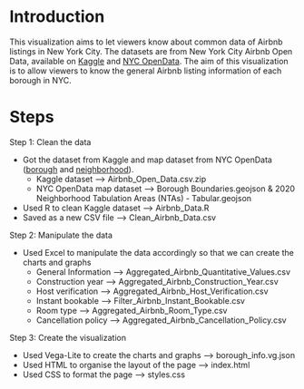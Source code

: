 # Introduction
This visualization aims to let viewers know about common data of Airbnb listings in New York City. The datasets are from New York City Airbnb Open Data, available on [Kaggle](https://www.kaggle.com/datasets/dgomonov/new-york-city-airbnb-open-data) and [NYC OpenData](https://opendata.cityofnewyork.us/). The aim of this visualization is to allow viewers to know the general Airbnb listing information of each borough in NYC. 

# Steps
Step 1: Clean the data
- Got the dataset from Kaggle and map dataset from NYC OpenData ([borough](https://data.cityofnewyork.us/City-Government/Borough-Boundaries/tqmj-j8zm) and [neighborhood](https://data.cityofnewyork.us/City-Government/2020-Neighborhood-Tabulation-Areas-NTAs-Tabular/9nt8-h7nd/data)).
  - Kaggle dataset --> Airbnb_Open_Data.csv.zip
  - NYC OpenData map dataset --> Borough Boundaries.geojson & 2020 Neighborhood Tabulation Areas (NTAs) - Tabular.geojson
- Used R to clean Kaggle dataset --> Airbnb_Data.R
- Saved as a new CSV file --> Clean_Airbnb_Data.csv

Step 2: Manipulate the data
- Used Excel to manipulate the data accordingly so that we can create the charts and graphs 
  - General Information --> Aggregated_Airbnb_Quantitative_Values.csv
  - Construction year --> Aggregated_Airbnb_Construction_Year.csv
  - Host verification --> Aggregated_Airbnb_Host_Verification.csv
  - Instant bookable --> Filter_Airbnb_Instant_Bookable.csv
  - Room type --> Aggregated_Airbnb_Room_Type.csv
  - Cancellation policy --> Aggregated_Airbnb_Cancellation_Policy.csv

Step 3: Create the visualization
- Used Vega-Lite to create the charts and graphs --> borough_info.vg.json
- Used HTML to organise the layout of the page --> index.html
- Used CSS to format the page --> styles.css


